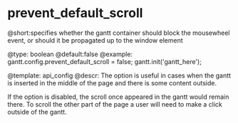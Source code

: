 prevent_default_scroll
=============
@short:specifies whether the gantt container should block the mousewheel event, or should it be propagated up to the window element

@type: boolean
@default:false
@example:
gantt.config.prevent_default_scroll = false;
gantt.init('gantt_here');

@template:	api_config
@descr:
The option is useful in cases when the gantt is inserted in the middle of the page and there is some content outside.

If the option is disabled, the scroll once appeared in the gantt would remain there.
To scroll the other part of the page a user will need to make a click outside of the gantt.



